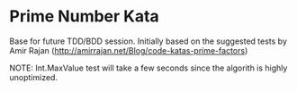 Prime Number Kata
===========

Base for future TDD/BDD session. Initially based on the suggested tests by Amir Rajan (http://amirrajan.net/Blog/code-katas-prime-factors)

NOTE: Int.MaxValue test will take a few seconds since the algorith is highly unoptimized.